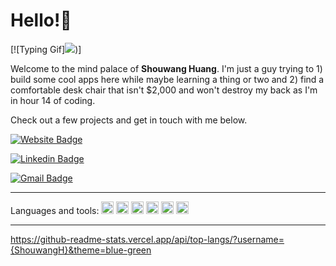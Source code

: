 # Hello!👋

[![Typing Gif]<code><img src="images/gits-typing.gif"></code>)]

Welcome to the mind palace of **Shouwang Huang**. I'm just a guy trying to 1) build some cool apps here while maybe learning a thing or two and 2) find a comfortable desk chair that isn't $2,000 and won't destroy my back as I'm in hour 14 of coding.

Check out a few projects and get in touch with me below.

[![Website Badge](https://img.shields.io/badge/-Website-47CCCC?style=flat&logo=Google-Chrome&logoColor=white&link=https://shouwangh.github.io/portfolio-website/)](https://shouwangh.github.io/portfolio-website/)

[![Linkedin Badge](https://img.shields.io/badge/-LinkedIn-blue?style=flat&logo=Linkedin&logoColor=white&link=https://www.linkedin.com/in/shouwang-huang-71155ab7/)](https://www.linkedin.com/in/shouwang-huang-71155ab7/)

[![Gmail Badge](https://img.shields.io/badge/-Email_me-c14438?style=flat&logo=Gmail&logoColor=white&link=mailto:shouwangh82@gmail.com)](mailto:shouwangh82@gmail.com)


---

Languages and tools: 
<code><img height="20" src="https://img.shields.io/badge/Python-3776AB?style=for-the-badge&logo=python&logoColor=white"></code>
<code><img height="20" src="https://img.shields.io/badge/HTML5-E34F26?style=for-the-badge&logo=html5&logoColor=white"></code>
<code><img height="20" src="https://img.shields.io/badge/CSS3-1572B6?style=for-the-badge&logo=css3&logoColor=white"></code>
<code><img height="20" src="https://img.shields.io/badge/JavaScript-323330?style=for-the-badge&logo=javascript&logoColor=F7DF1E"></code>
<code><img height="20" src="https://img.shields.io/badge/React-20232A?style=for-the-badge&logo=react&logoColor=61DAFB"></code>
<code><img height="20" src="https://img.shields.io/badge/Flask-000000?style=for-the-badge&logo=flask&logoColor=white"></code>

---

https://github-readme-stats.vercel.app/api/top-langs/?username={ShouwangH}&theme=blue-green


    